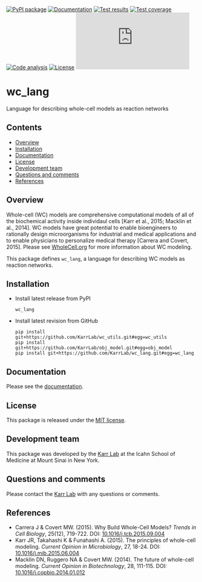[![PyPI package](https://img.shields.io/pypi/v/wc_lang.svg)](https://pypi.python.org/pypi/wc_lang)
[![Documentation](https://readthedocs.org/projects/wc-lang/badge/?version=latest)](https://docs.karrlab.org/wc_lang)
[![Test results](https://circleci.com/gh/KarrLab/wc_lang.svg?style=shield)](https://circleci.com/gh/KarrLab/wc_lang)
[![Test coverage](https://coveralls.io/repos/github/KarrLab/wc_lang/badge.svg)](https://coveralls.io/github/KarrLab/wc_lang)
[![Code analysis](https://api.codeclimate.com/v1/badges/bd3cac02fd316d722216/maintainability)](https://codeclimate.com/github/KarrLab/wc_lang)
[![License](https://img.shields.io/github/license/KarrLab/wc_lang.svg)](LICENSE)
![Analytics](https://ga-beacon.appspot.com/UA-86759801-1/wc_lang/README.md?pixel)

# wc_lang
Language for describing whole-cell models as reaction networks

## Contents
* [Overview](#overview)
* [Installation](#installation)
* [Documentation](#documentation)
* [License](#license)
* [Development team](#development-team)
* [Questions and comments](#questions-and-comments)
* [References](#references)

## Overview
Whole-cell (WC) models are comprehensive computational models of all of the biochemical activity inside individaul cells [Karr et al., 2015; Macklin et al., 2014]. WC models have great potential to enable bioengineers to rationally design microorganisms for industrial and medical applications and to enable physicians to personalize medical therapy [Carrera and Covert, 2015]. Please see [WholeCell.org](https://www.wholecell.org) for more information about WC modeling.

This package defines `wc_lang`, a language for describing WC models as reaction networks.

## Installation

* Install latest release from PyPI
  ```
  wc_lang
  ```

* Install latest revision from GitHub
  ```
  pip install git+https://github.com/KarrLab/wc_utils.git#egg=wc_utils
  pip install git+https://github.com/KarrLab/obj_model.git#egg=obj_model
  pip install git+https://github.com/KarrLab/wc_lang.git#egg=wc_lang
  ```

## Documentation
Please see the [documentation](https://docs.karrlab.org/wc_lang).

## License
This package is released under the [MIT license](LICENSE).

## Development team
This package was developed by the [Karr Lab](https://www.karrlab.org) at the Icahn School of Medicine at Mount Sinai in New York.

## Questions and comments
Please contact the [Karr Lab](https://www.karrlab.org) with any questions or comments.

## References
* Carrera J & Covert MW. (2015). Why Build Whole-Cell Models? *Trends in Cell Biology*, 25(12), 719-722. DOI: [10.1016/j.tcb.2015.09.004](https://doi.org/10.1016/j.tcb.2015.09.004)
* Karr JR, Takahashi K & Funahashi A. (2015). The principles of whole-cell modeling. *Current Opinion in Microbiology*, 27, 18-24. DOI: [10.1016/j.mib.2015.06.004](https://doi.org/10.1016/j.mib.2015.06.004)
* Macklin DN, Ruggero NA & Covert MW. (2014). The future of whole-cell modeling. *Current Opinion in Biotechnology*, 28, 111-115. DOI: [10.1016/j.copbio.2014.01.012](https://doi.org/10.1016/j.copbio.2014.01.012)
